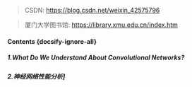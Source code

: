 

> CSDN: https://blog.csdn.net/weixin_42575796

> 厦门大学图书馆: https://library.xmu.edu.cn/index.htm


#### Contents {docsify-ignore-all}
##### 1.What Do We Understand About Convolutional Networks?


##### 2.神经网络性能分析]
